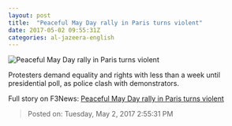 ```yaml
---
layout: post
title:  "Peaceful May Day rally in Paris turns violent"
date: 2017-05-02 09:55:31Z
categories: al-jazeera-english
---
```


![Peaceful May Day rally in Paris turns violent](http://www.aljazeera.com/mritems/Images/2017/5/2/1a42c533a2fe4c1885ecb9f2828fce81_18.jpg)

Protesters demand equality and rights with less than a week until presidential poll, as police clash with demonstrators.


Full story on F3News: [Peaceful May Day rally in Paris turns violent](http://www.f3nws.com/n/3xtJCB)

> Posted on: Tuesday, May 2, 2017 2:55:31 PM
